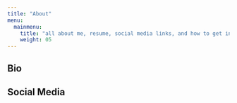 ```yaml
---
title: "About"
menu:
  mainmenu:
    title: "all about me, resume, social media links, and how to get in touch with me"
    weight: 05
---
```


## Bio

## Social Media
